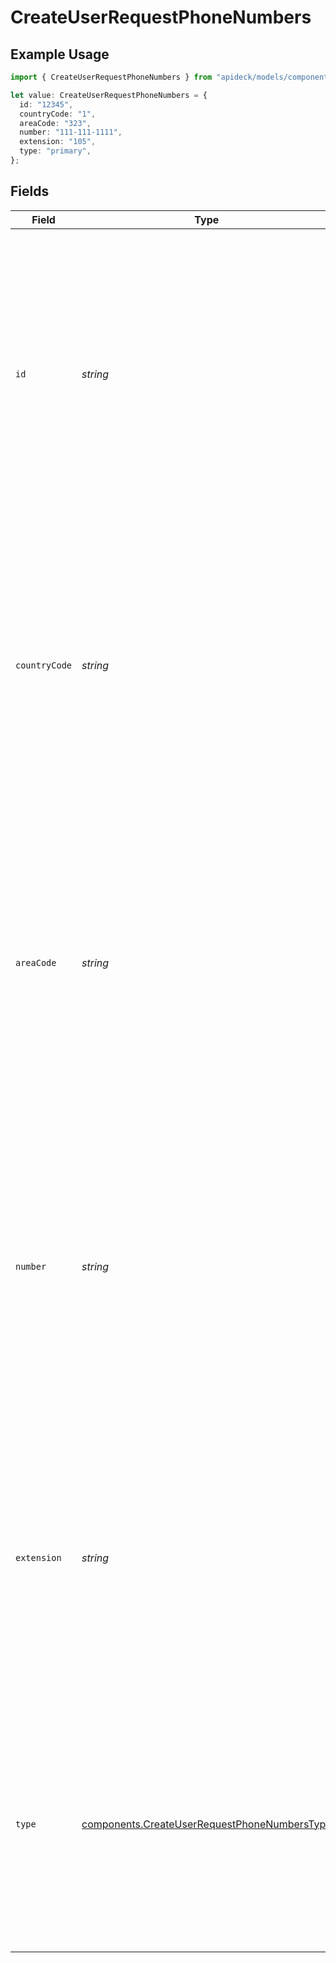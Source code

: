 # CreateUserRequestPhoneNumbers

## Example Usage

```typescript
import { CreateUserRequestPhoneNumbers } from "apideck/models/components";

let value: CreateUserRequestPhoneNumbers = {
  id: "12345",
  countryCode: "1",
  areaCode: "323",
  number: "111-111-1111",
  extension: "105",
  type: "primary",
};
```

## Fields

| Field                                                                                                                                                                                                                                                                                                                                  | Type                                                                                                                                                                                                                                                                                                                                   | Required                                                                                                                                                                                                                                                                                                                               | Description                                                                                                                                                                                                                                                                                                                            | Example                                                                                                                                                                                                                                                                                                                                |
| -------------------------------------------------------------------------------------------------------------------------------------------------------------------------------------------------------------------------------------------------------------------------------------------------------------------------------------- | -------------------------------------------------------------------------------------------------------------------------------------------------------------------------------------------------------------------------------------------------------------------------------------------------------------------------------------- | -------------------------------------------------------------------------------------------------------------------------------------------------------------------------------------------------------------------------------------------------------------------------------------------------------------------------------------- | -------------------------------------------------------------------------------------------------------------------------------------------------------------------------------------------------------------------------------------------------------------------------------------------------------------------------------------- | -------------------------------------------------------------------------------------------------------------------------------------------------------------------------------------------------------------------------------------------------------------------------------------------------------------------------------------- |
| `id`                                                                                                                                                                                                                                                                                                                                   | *string*                                                                                                                                                                                                                                                                                                                               | :heavy_minus_sign:                                                                                                                                                                                                                                                                                                                     | This property serves as a unique identifier for the phone number within the CRM system. It is used to distinguish between different phone numbers associated with a user, although it is not mandatory to provide. If included, it should be a valid string that uniquely identifies the phone number entry.                           | 12345                                                                                                                                                                                                                                                                                                                                  |
| `countryCode`                                                                                                                                                                                                                                                                                                                          | *string*                                                                                                                                                                                                                                                                                                                               | :heavy_minus_sign:                                                                                                                                                                                                                                                                                                                     | The country code for the phone number, such as '+1' for the United States, is used to specify the international dialing code. This property helps ensure that the phone number is correctly formatted for international calls. It is optional but recommended for clarity and accuracy in global communications.                       | 1                                                                                                                                                                                                                                                                                                                                      |
| `areaCode`                                                                                                                                                                                                                                                                                                                             | *string*                                                                                                                                                                                                                                                                                                                               | :heavy_minus_sign:                                                                                                                                                                                                                                                                                                                     | The area code of the phone number, like '323' for Los Angeles, is used to specify the regional part of the phone number. This property is optional and helps in accurately routing calls within specific geographic areas. Providing an area code ensures that the phone number is complete and correctly formatted for local dialing. | 323                                                                                                                                                                                                                                                                                                                                    |
| `number`                                                                                                                                                                                                                                                                                                                               | *string*                                                                                                                                                                                                                                                                                                                               | :heavy_check_mark:                                                                                                                                                                                                                                                                                                                     | This is the main phone number associated with the user and is required for adding a new user to the CRM. It must be a valid string representing the user's phone number, excluding the country and area codes. This property is essential for contact purposes and must be provided to successfully create a user entry.               | 111-111-1111                                                                                                                                                                                                                                                                                                                           |
| `extension`                                                                                                                                                                                                                                                                                                                            | *string*                                                                                                                                                                                                                                                                                                                               | :heavy_minus_sign:                                                                                                                                                                                                                                                                                                                     | The extension of the phone number is used to direct calls to a specific line within a larger phone system, such as an office or department. This property is optional and should be included if the phone number requires an extension for proper routing. It helps in reaching the intended recipient directly when calling.          | 105                                                                                                                                                                                                                                                                                                                                    |
| `type`                                                                                                                                                                                                                                                                                                                                 | [components.CreateUserRequestPhoneNumbersType](../../models/components/createuserrequestphonenumberstype.md)                                                                                                                                                                                                                           | :heavy_minus_sign:                                                                                                                                                                                                                                                                                                                     | Specifies the category of the phone number, such as 'home', 'work', or 'mobile'. This helps in identifying the context in which the phone number is used, aiding in better organization and retrieval of contact information. It is optional and can be left blank if the type is not specified.                                       | primary                                                                                                                                                                                                                                                                                                                                |